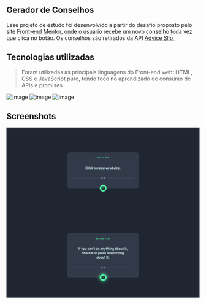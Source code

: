 ## Gerador de Conselhos 

Esse projeto de estudo foi desenvolvido a partir do desafio proposto pelo site <a href="https://www.frontendmentor.io/challenges/advice-generator-app-QdUG-13db"> Front-end Mentor</a>, onde o usuário recebe um novo conselho toda vez que clica no botão. Os conselhos são retirados da API <a href="https://api.adviceslip.com/"> Advice Slip.</a>

## Tecnologias utilizadas
> Foram utilizadas as principais linguagens do Front-end web: HTML, CSS e JavaScript puro, tendo foco no aprendizado de consumo de APIs e promises.

![image](https://img.shields.io/badge/HTML5-E34F26?style=for-the-badge&logo=html5&logoColor=white)
![image](https://img.shields.io/badge/CSS3-1572B6?style=for-the-badge&logo=css3&logoColor=white)
![image](https://img.shields.io/badge/JavaScript-F7DF1E?style=for-the-badge&logo=javascript&logoColor=black)

## Screenshots

<div style = "display= inline_block">
  <img align = "center" src = "images/print1s.png">
  <img align = "center" src = "images/print2.png">
</div>

